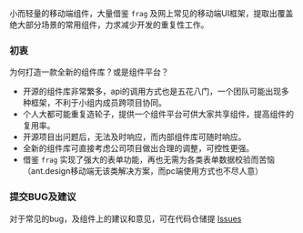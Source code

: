 小而轻量的移动端组件，大量借鉴 `frag` 及网上常见的移动端UI框架，提取出覆盖绝大部分场景的常用组件，力求减少开发的重复性工作。

### 初衷
为何打造一款全新的组件库？或是组件平台？
- 开源的组件库非常繁多，api的调用方式也是五花八门，一个团队可能出现多种框架，不利于小组内成员跨项目协同。
- 个人大都可能重复造轮子，提供一个组件平台可供大家共享组件，提高组件的复用率。
- 开源项目出问题后，无法及时响应，而内部组件库可随时响应。
- 全新的组件库可直接考虑公司项目做出合理的调整，可控性更强。
- 借鉴 `frag` 实现了强大的表单功能，再也无需为各类表单数据校验而苦恼（ant.design移动端无该类解决方案，而pc端使用方式也不尽人意）

### 提交BUG及建议
对于常见的bug，及组件上的建议和意见，可在代码仓储提 [Issues](http://git.weidai.work/fed/lib.mobile/issues)